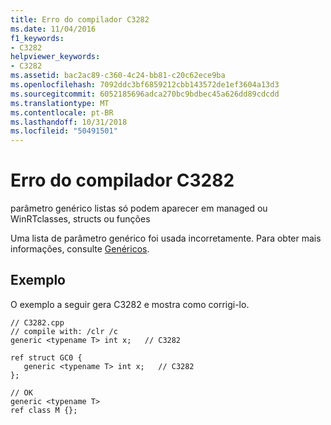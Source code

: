 ```yaml
---
title: Erro do compilador C3282
ms.date: 11/04/2016
f1_keywords:
- C3282
helpviewer_keywords:
- C3282
ms.assetid: bac2ac89-c360-4c24-bb81-c20c62ece9ba
ms.openlocfilehash: 7092ddc3bf6859212cbb143572de1ef3604a13d3
ms.sourcegitcommit: 6052185696adca270bc9bdbec45a626dd89cdcdd
ms.translationtype: MT
ms.contentlocale: pt-BR
ms.lasthandoff: 10/31/2018
ms.locfileid: "50491501"
---
```

# <a name="compiler-error-c3282"></a>Erro do compilador C3282

parâmetro genérico listas só podem aparecer em managed ou WinRTclasses, structs ou funções

Uma lista de parâmetro genérico foi usada incorretamente.  Para obter mais informações, consulte [Genéricos](../../windows/generics-cpp-component-extensions.md).

## <a name="example"></a>Exemplo

O exemplo a seguir gera C3282 e mostra como corrigi-lo.

```
// C3282.cpp
// compile with: /clr /c
generic <typename T> int x;   // C3282

ref struct GC0 {
   generic <typename T> int x;   // C3282
};

// OK
generic <typename T>
ref class M {};
```